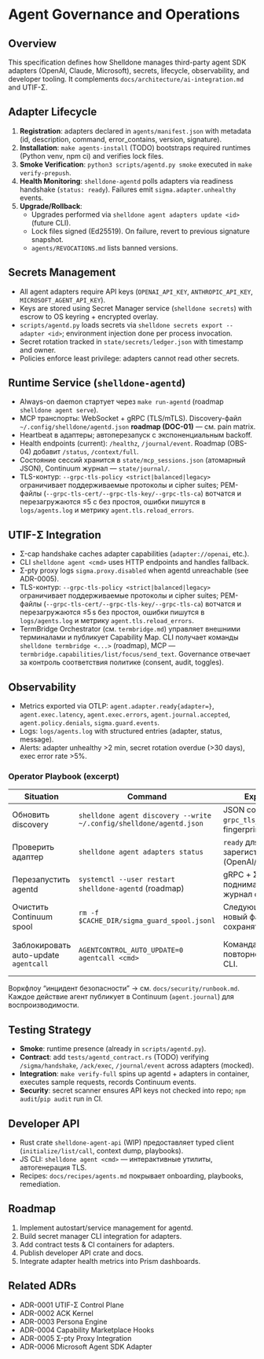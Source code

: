 # Agent Governance and Operations

## Overview
This specification defines how Shelldone manages third-party agent SDK adapters (OpenAI, Claude, Microsoft), secrets, lifecycle, observability, and developer tooling. It complements `docs/architecture/ai-integration.md` and UTIF-Σ.

## Adapter Lifecycle
1. **Registration**: adapters declared in `agents/manifest.json` with metadata (id, description, command, error_contains, version, signature).
2. **Installation**: `make agents-install` (TODO) bootstraps required runtimes (Python venv, npm ci) and verifies lock files.
3. **Smoke Verification**: `python3 scripts/agentd.py smoke` executed in `make verify-prepush`.
4. **Health Monitoring**: `shelldone-agentd` polls adapters via readiness handshake (`status: ready`). Failures emit `sigma.adapter.unhealthy` events.
5. **Upgrade/Rollback**:
   - Upgrades performed via `shelldone agent adapters update <id>` (future CLI).
   - Lock files signed (Ed25519). On failure, revert to previous signature snapshot.
   - `agents/REVOCATIONS.md` lists banned versions.

## Secrets Management
- All agent adapters require API keys (`OPENAI_API_KEY`, `ANTHROPIC_API_KEY`, `MICROSOFT_AGENT_API_KEY`).
- Keys are stored using Secret Manager service (`shelldone secrets`) with escrow to OS keyring + encrypted overlay.
- `scripts/agentd.py` loads secrets via `shelldone secrets export --adapter <id>`; environment injection done per process invocation.
- Secret rotation tracked in `state/secrets/ledger.json` with timestamp and owner.
- Policies enforce least privilege: adapters cannot read other secrets.

## Runtime Service (`shelldone-agentd`)
- Always-on daemon стартует через `make run-agentd` (roadmap `shelldone agent serve`).
- MCP транспорты: WebSocket + gRPC (TLS/mTLS). Discovery-файл `~/.config/shelldone/agentd.json` **roadmap (DOC-01)** — см. pain matrix.
- Heartbeat в адаптеры; автоперезапуск с экспоненциальным backoff.
- Health endpoints (current): `/healthz`, `/journal/event`. Roadmap (OBS-04) добавит `/status`, `/context/full`.
- Состояние сессий хранится в `state/mcp_sessions.json` (атомарный JSON), Continuum журнал — `state/journal/`.
- TLS-контур: `--grpc-tls-policy <strict|balanced|legacy>` ограничивает поддерживаемые протоколы и cipher suites; PEM-файлы (`--grpc-tls-cert/--grpc-tls-key/--grpc-tls-ca`) вотчатся и перезагружаются ≤5 c без простоя, ошибки пишутся в `logs/agents.log` и метрику `agent.tls.reload_errors`.

## UTIF-Σ Integration
- Σ-cap handshake caches adapter capabilities (`adapter://openai`, etc.).
- CLI `shelldone agent <cmd>` uses HTTP endpoints and handles fallback.
- Σ-pty proxy logs `sigma.proxy.disabled` when agentd unreachable (see ADR-0005).
- TLS-контур: `--grpc-tls-policy <strict|balanced|legacy>` ограничивает поддерживаемые протоколы и cipher suites; PEM-файлы (`--grpc-tls-cert/--grpc-tls-key/--grpc-tls-ca`) вотчатся и перезагружаются ≤5 s без простоя, ошибки пишутся в `logs/agents.log` и метрику `agent.tls.reload_errors`.
- TermBridge Orchestrator (см. `termbridge.md`) управляет внешними терминалами и публикует Capability Map. CLI получает команды `shelldone termbridge <...>` (roadmap), MCP — `termbridge.capabilities/list/focus/send_text`. Governance отвечает за контроль соответствия политике (consent, audit, toggles).

## Observability
- Metrics exported via OTLP: `agent.adapter.ready{adapter=}`, `agent.exec.latency`, `agent.exec.errors`, `agent.journal.accepted`, `agent.policy.denials`, `sigma.guard.events`.
- Logs: `logs/agents.log` with structured entries (adapter, status, message).
- Alerts: adapter unhealthy >2 min, secret rotation overdue (>30 days), exec error rate >5%.

### Operator Playbook (excerpt)

| Situation | Command | Expected result | Notes |
|-----------|---------|-----------------|-------|
| Обновить discovery | `shelldone agent discovery --write ~/.config/shelldone/agentd.json` | JSON содержит `grpc_tls_policy`, fingerprints, policy hash. | запускать после любой ротации TLS/policy. |
| Проверить адаптер | `shelldone agent adapters status` | `ready` для всех зарегистрированных (OpenAI/Claude/Microsoft). | fallback: `python3 scripts/agentd.py smoke`. |
| Перезапустить agentd | `systemctl --user restart shelldone-agentd` (roadmap) | gRPC + Σ-json поднимаются, Continuum журнал сохраняется. | до появления systemd — `make run-agentd`. |
| Очистить Continuum spool | `rm -f $CACHE_DIR/sigma_guard_spool.jsonl` | Следующий flush создаст новый файл, события сохранятся. | Делать только после подтверждённого recovery. |
| Заблокировать auto-update `agentcall` | `AGENTCONTROL_AUTO_UPDATE=0 agentcall <cmd>` | Команда выполняется без повторного обновления CLI. | Версия 0.3.1 зафиксирована в `agentcontrol/state/tooling.lock`; экспортируйте переменную в shell или profile. |

Воркфлоу “инцидент безопасности” → см. `docs/security/runbook.md`. Каждое действие агент публикует в Continuum (`agent.journal`) для воспроизводимости.

## Testing Strategy
- **Smoke**: runtime presence (already in `scripts/agentd.py`).
- **Contract**: add `tests/agentd_contract.rs` (TODO) verifying `/sigma/handshake`, `/ack/exec`, `/journal/event` across adapters (mocked).
- **Integration**: `make verify-full` spins up agentd + adapters in container, executes sample requests, records Continuum events.
- **Security**: secret scanner ensures API keys not checked into repo; `npm audit`/`pip audit` run in CI.

## Developer API
- Rust crate `shelldone-agent-api` (WIP) предоставляет typed client (`initialize/list/call`, context dump, playbooks).
- JS CLI: `shelldone agent <cmd>` — интерактивные утилиты, автогенерация TLS.
- Recipes: `docs/recipes/agents.md` покрывает onboarding, playbooks, remediation.

## Roadmap
1. Implement autostart/service management for agentd.
2. Build secret manager CLI integration for adapters.
3. Add contract tests & CI containers for adapters.
4. Publish developer API crate and docs.
5. Integrate adapter health metrics into Prism dashboards.

## Related ADRs
- ADR-0001 UTIF-Σ Control Plane
- ADR-0002 ACK Kernel
- ADR-0003 Persona Engine
- ADR-0004 Capability Marketplace Hooks
- ADR-0005 Σ-pty Proxy Integration
- ADR-0006 Microsoft Agent SDK Adapter
